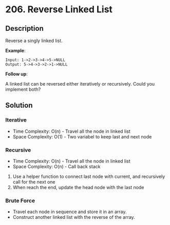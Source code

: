 # 206. Reverse Linked List

## Description

Reverse a singly linked list.

**Example**:

```
Input: 1->2->3->4->5->NULL
Output: 5->4->3->2->1->NULL
```

**Follow up**:

A linked list can be reversed either iteratively or recursively. Could you implement both?

## Solution

### Iterative

* Time Complexity: O(n) - Travel all the node in linked list
* Space Complexity: O(1) - Two variabel to keep last and next node

### Recursive

* Time Complexity: O(n) - Travel all the node in linked list
* Space Complexity: O(n) - Call back stack

1. Use a helper function to connect last node with current, and recursively call for the next one
2. When reach the end, update the head node with the last node

### Brute Force

* Travel each node in sequence and store it in an array.
* Construct another linked list with the reverse of the array.